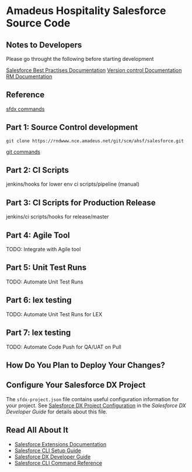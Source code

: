 # Amadeus Hospitality Salesforce Source Code

## Notes to Developers

Please go throught the following before starting development

[Salesforce Best Practises Documentation](https://amadeus-hospitality.quip.com/UCYgAljJIGxb/Amadeus-Hospitality-Apex-Development-Standards-in-Salesforce)
[Version control Documentation](https://amadeus-hospitality.quip.com/8IsCA9YtbDwR/Version-control-management)
[RM Documentation]()


## Reference
[sfdx commands](refCommandsfdx.md)


## Part 1: Source Control development

    git clone https://rndwww.nce.amadeus.net/git/scm/ahsf/salesforce.git

[git commands](refCommandGit.md)

## Part 2: CI Scripts
jenkins/hooks for lower env
ci scripts/pipeline (manual)

## Part 3: CI Scripts for Production Release
jenkins/ci scripts/hooks for release/master

## Part 4: Agile Tool
TODO:
Integrate with Agile tool

## Part 5: Unit Test Runs
TODO:
Automate Unit Test Runs

## Part 6: lex testing
TODO:
Automate Unit Test Runs for LEX

## Part 7: lex testing
TODO:
Automate Code Push for QA/UAT on Pull

## How Do You Plan to Deploy Your Changes?



## Configure Your Salesforce DX Project

The `sfdx-project.json` file contains useful configuration information for your project. See [Salesforce DX Project Configuration](https://developer.salesforce.com/docs/atlas.en-us.sfdx_dev.meta/sfdx_dev/sfdx_dev_ws_config.htm) in the _Salesforce DX Developer Guide_ for details about this file.

## Read All About It

- [Salesforce Extensions Documentation](https://developer.salesforce.com/tools/vscode/)
- [Salesforce CLI Setup Guide](https://developer.salesforce.com/docs/atlas.en-us.sfdx_setup.meta/sfdx_setup/sfdx_setup_intro.htm)
- [Salesforce DX Developer Guide](https://developer.salesforce.com/docs/atlas.en-us.sfdx_dev.meta/sfdx_dev/sfdx_dev_intro.htm)
- [Salesforce CLI Command Reference](https://developer.salesforce.com/docs/atlas.en-us.sfdx_cli_reference.meta/sfdx_cli_reference/cli_reference.htm)
